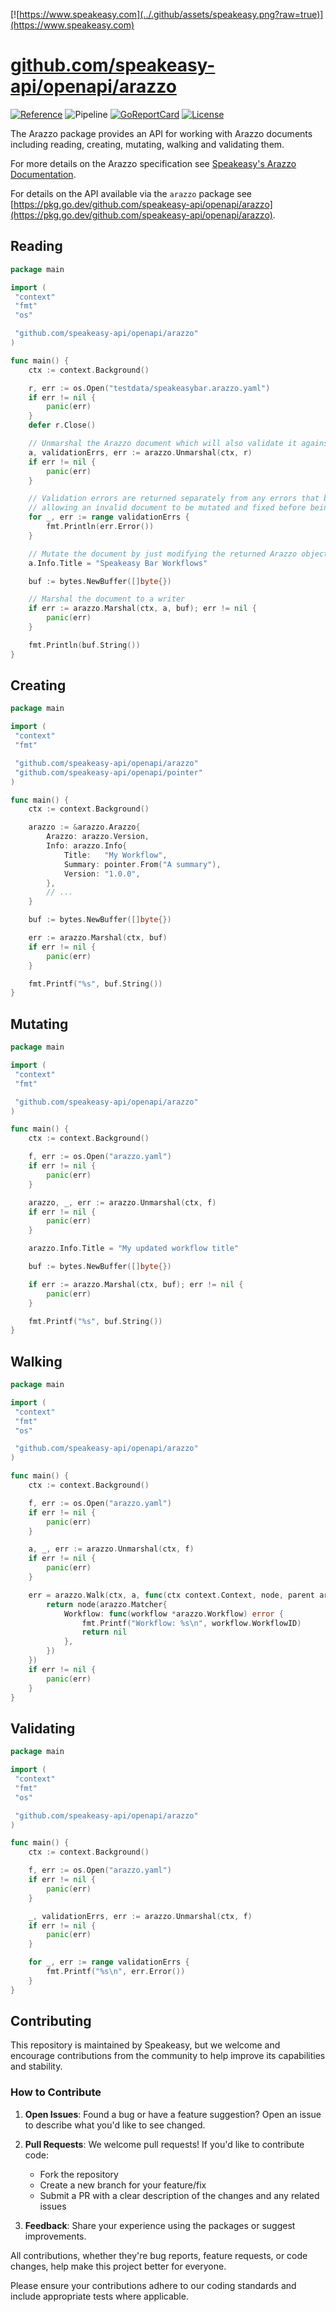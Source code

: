 [![https://www.speakeasy.com](../.github/assets/speakeasy.png?raw=true)](https://www.speakeasy.com)

# [github.com/speakeasy-api/openapi/arazzo](https://github.com/speakeasy-api/openapi/arazzo)

[![Reference](https://godoc.org/github.com/speakeasy-api/openapi/arazzo?status.svg)](http://godoc.org/github.com/speakeasy-api/openapi/arazzo)
![Pipeline](https://github.com/speakeasy-api/openapi/workflows/test/badge.svg)
[![GoReportCard](https://goreportcard.com/badge/github.com/speakeasy-api/openapi)](https://goreportcard.com/report/github.com/speakeasy-api/openapi)
[![License](https://img.shields.io/badge/License-MIT-blue.svg)](https://opensource.org/licenses/MIT)

The Arazzo package provides an API for working with Arazzo documents including reading, creating, mutating, walking and validating them.

For more details on the Arazzo specification see [Speakeasy's Arazzo Documentation](https://www.speakeasy.com/openapi/arazzo).

For details on the API available via the `arazzo` package see [https://pkg.go.dev/github.com/speakeasy-api/openapi/arazzo](https://pkg.go.dev/github.com/speakeasy-api/openapi/arazzo).

## Reading

```go
package main

import (
 "context"
 "fmt"
 "os"

 "github.com/speakeasy-api/openapi/arazzo"
)

func main() {
    ctx := context.Background()

    r, err := os.Open("testdata/speakeasybar.arazzo.yaml")
    if err != nil {
        panic(err)
    }
    defer r.Close()

    // Unmarshal the Arazzo document which will also validate it against the Arazzo Specification
    a, validationErrs, err := arazzo.Unmarshal(ctx, r)
    if err != nil {
        panic(err)
    }

    // Validation errors are returned separately from any errors that block the document from being unmarshalled
    // allowing an invalid document to be mutated and fixed before being marshalled again
    for _, err := range validationErrs {
        fmt.Println(err.Error())
    }

    // Mutate the document by just modifying the returned Arazzo object
    a.Info.Title = "Speakeasy Bar Workflows"

    buf := bytes.NewBuffer([]byte{})

    // Marshal the document to a writer
    if err := arazzo.Marshal(ctx, a, buf); err != nil {
        panic(err)
    }

    fmt.Println(buf.String())
}
```

## Creating

```go
package main

import (
 "context"
 "fmt"

 "github.com/speakeasy-api/openapi/arazzo"
 "github.com/speakeasy-api/openapi/pointer"
)

func main() {
    ctx := context.Background()

    arazzo := &arazzo.Arazzo{
        Arazzo: arazzo.Version,
        Info: arazzo.Info{
            Title:   "My Workflow",
            Summary: pointer.From("A summary"),
            Version: "1.0.0",
        },
        // ...
    }

    buf := bytes.NewBuffer([]byte{})

    err := arazzo.Marshal(ctx, buf)
    if err != nil {
        panic(err)
    }

    fmt.Printf("%s", buf.String())
}
```

## Mutating

```go
package main

import (
 "context"
 "fmt"

 "github.com/speakeasy-api/openapi/arazzo"
)

func main() {
    ctx := context.Background()

    f, err := os.Open("arazzo.yaml")
    if err != nil {
        panic(err)
    }

    arazzo, _, err := arazzo.Unmarshal(ctx, f)
    if err != nil {
        panic(err)
    }

    arazzo.Info.Title = "My updated workflow title"

    buf := bytes.NewBuffer([]byte{})

    if err := arazzo.Marshal(ctx, buf); err != nil {
        panic(err)
    }

    fmt.Printf("%s", buf.String())
}
```

## Walking

```go
package main

import (
 "context"
 "fmt"
 "os"

 "github.com/speakeasy-api/openapi/arazzo"
)

func main() {
    ctx := context.Background()

    f, err := os.Open("arazzo.yaml")
    if err != nil {
        panic(err)
    }

    a, _, err := arazzo.Unmarshal(ctx, f)
    if err != nil {
        panic(err)
    }

    err = arazzo.Walk(ctx, a, func(ctx context.Context, node, parent arazzo.MatchFunc, a *arazzo.Arazzo) error {
        return node(arazzo.Matcher{
            Workflow: func(workflow *arazzo.Workflow) error {
                fmt.Printf("Workflow: %s\n", workflow.WorkflowID)
                return nil
            },
        })
    })
    if err != nil {
        panic(err)
    }
}
```

## Validating

```go
package main

import (
 "context"
 "fmt"
 "os"

 "github.com/speakeasy-api/openapi/arazzo"
)

func main() {
    ctx := context.Background()

    f, err := os.Open("arazzo.yaml")
    if err != nil {
        panic(err)
    }

    _, validationErrs, err := arazzo.Unmarshal(ctx, f)
    if err != nil {
        panic(err)
    }

    for _, err := range validationErrs {
        fmt.Printf("%s\n", err.Error())
    }
}
```

## Contributing

This repository is maintained by Speakeasy, but we welcome and encourage contributions from the community to help improve its capabilities and stability.

### How to Contribute

1. **Open Issues**: Found a bug or have a feature suggestion? Open an issue to describe what you'd like to see changed.

2. **Pull Requests**: We welcome pull requests! If you'd like to contribute code:
   - Fork the repository
   - Create a new branch for your feature/fix
   - Submit a PR with a clear description of the changes and any related issues

3. **Feedback**: Share your experience using the packages or suggest improvements.

All contributions, whether they're bug reports, feature requests, or code changes, help make this project better for everyone.

Please ensure your contributions adhere to our coding standards and include appropriate tests where applicable.

